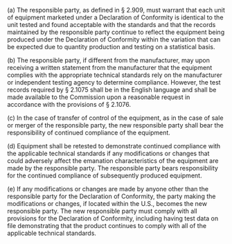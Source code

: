 (a) The responsible party, as defined in § 2.909, must warrant that each unit of equipment marketed under a Declaration of Conformity is identical to the unit tested and found acceptable with the standards and that the records maintained by the responsible party continue to reflect the equipment being produced under the Declaration of Conformity within the variation that can be expected due to quantity production and testing on a statistical basis.

(b) The responsible party, if different from the manufacturer, may upon receiving a written statement from the manufacturer that the equipment complies with the appropriate technical standards rely on the manufacturer or independent testing agency to determine compliance. However, the test records required by § 2.1075 shall be in the English language and shall be made available to the Commission upon a reasonable request in accordance with the provisions of § 2.1076.

(c) In the case of transfer of control of the equipment, as in the case of sale or merger of the responsible party, the new responsible party shall bear the responsibility of continued compliance of the equipment.
                                    

(d) Equipment shall be retested to demonstrate continued compliance with the applicable technical standards if any modifications or changes that could adversely affect the emanation characteristics of the equipment are made by the responsible party. The responsible party bears responsibility for the continued compliance of subsequently produced equipment.

(e) If any modifications or changes are made by anyone other than the responsible party for the Declaration of Conformity, the party making the modifications or changes, if located within the U.S., becomes the new responsible party. The new responsible party must comply with all provisions for the Declaration of Conformity, including having test data on file demonstrating that the product continues to comply with all of the applicable technical standards.

